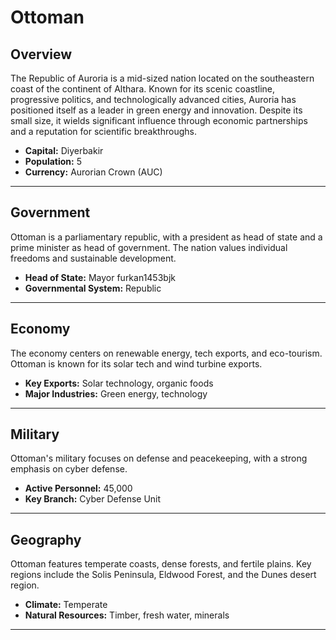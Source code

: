 # Ottoman

## Overview
The Republic of Auroria is a mid-sized nation located on the southeastern coast of the continent of Althara. Known for its scenic coastline, progressive politics, and technologically advanced cities, Auroria has positioned itself as a leader in green energy and innovation. Despite its small size, it wields significant influence through economic partnerships and a reputation for scientific breakthroughs.

- **Capital:** Diyerbakir
- **Population:** 5
- **Currency:** Aurorian Crown (AUC)

---

## Government
Ottoman is a parliamentary republic, with a president as head of state and a prime minister as head of government. The nation values individual freedoms and sustainable development.

- **Head of State:** Mayor furkan1453bjk
- **Governmental System:** Republic

---

## Economy
The economy centers on renewable energy, tech exports, and eco-tourism. Ottoman is known for its solar tech and wind turbine exports.

- **Key Exports:** Solar technology, organic foods
- **Major Industries:** Green energy, technology

---

## Military
Ottoman's military focuses on defense and peacekeeping, with a strong emphasis on cyber defense.

- **Active Personnel:** 45,000
- **Key Branch:** Cyber Defense Unit

---

## Geography
Ottoman features temperate coasts, dense forests, and fertile plains. Key regions include the Solis Peninsula, Eldwood Forest, and the Dunes desert region.

- **Climate:** Temperate
- **Natural Resources:** Timber, fresh water, minerals

---